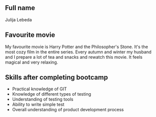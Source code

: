 ## Full name

Julija Lebeda

## Favourite movie

My favourite movie is Harry Potter and the Philosopher's Stone. It's the most cozy film in the entire series. Every autumn and winter my husband and I prepare a lot of tea and snacks and rewatch this movie. It feels magical and very relaxing. 

## Skills after completing bootcamp

- Practical knowledge of GIT
- Knowledge of different types of testing
- Understanding of testing tools
- Ability to write simple test
- Overall understanding of product development process

